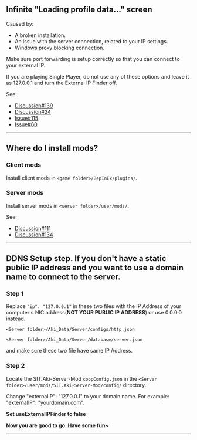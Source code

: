 ## Infinite "Loading profile data..." screen

Caused by:
- A broken installation.
- An issue with the server connection, related to your IP settings.
- Windows proxy blocking connection.

Make sure port forwarding is setup correctly so that you can connect to your external IP.

If you are playing Single Player, do not use any of these options and leave it as 127.0.0.1 and turn the External IP Finder off.

See: 
- [Discussion#139](https://github.com/paulov-t/SIT.Core/discussions/139)
- [Discussion#24](https://github.com/paulov-t/SIT.Core/discussions/24)
- [Issue#115](https://github.com/paulov-t/SIT.Core/issues/115)
- [Issue#60](https://github.com/paulov-t/SIT.Core/issues/60#issuecomment-1560461446)

---

## Where do I install mods?

### Client mods
Install client mods in `<game folder>/BepInEx/plugins/`.

### Server mods
Install server mods in `<server folder>/user/mods/`.

See:
- [Discussion#111](https://github.com/paulov-t/SIT.Core/discussions/111)
- [Discussion#134](https://github.com/paulov-t/SIT.Core/discussions/134)

---

## DDNS Setup step. If you don't have a static public IP address and you want to use a domain name to connect to the server.

### Step 1
Replace `"ip": "127.0.0.1"` in these two files with the IP Address of your computer's NIC address(__NOT YOUR PUBLIC IP ADDRESS__) 
or use 0.0.0.0 instead.

`<Server folder>/Aki_Data/Server/configs/http.json`

`<Server folder>/Aki_Data/Server/database/server.json`

and make sure these two file have same IP Address.

### Step 2
Locate the SIT.Aki-Server-Mod `coopConfig.json` in the `<Server folder>/user/mods/SIT.Aki-Server-Mod/config/` directory.

Change "externalIP": "127.0.0.1" to your domain name. For example: "externalIP": "yourdomain.com".

__Set useExternalIPFinder to false__

__Now you are good to go. Have some fun~__

---
